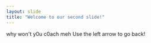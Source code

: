 ```yaml
---
layout: slide
title: "Welcome to our second slide!"
---
```

why won't y0u c0ach meh
Use the left arrow to go back!
